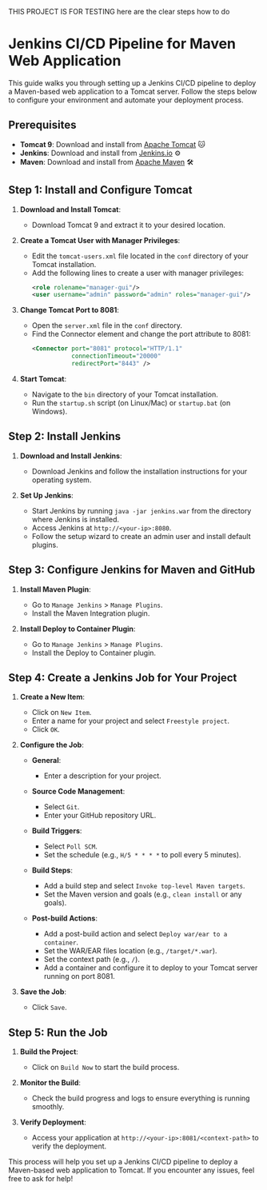 THIS PROJECT IS FOR TESTING
here are the clear steps how to do
# Jenkins CI/CD Pipeline for Maven Web Application

This guide walks you through setting up a Jenkins CI/CD pipeline to deploy a Maven-based web application to a Tomcat server. Follow the steps below to configure your environment and automate your deployment process.

## Prerequisites

- **Tomcat 9**: Download and install from [Apache Tomcat](https://tomcat.apache.org/download-90.cgi) 🐱
- **Jenkins**: Download and install from [Jenkins.io](https://www.jenkins.io/download/) ⚙️
- **Maven**: Download and install from [Apache Maven](https://maven.apache.org/download.cgi) 🛠️

## Step 1: Install and Configure Tomcat

1. **Download and Install Tomcat**:
   - Download Tomcat 9 and extract it to your desired location.

2. **Create a Tomcat User with Manager Privileges**:
   - Edit the `tomcat-users.xml` file located in the `conf` directory of your Tomcat installation.
   - Add the following lines to create a user with manager privileges:
     ```xml
     <role rolename="manager-gui"/>
     <user username="admin" password="admin" roles="manager-gui"/>
     ```

3. **Change Tomcat Port to 8081**:
   - Open the `server.xml` file in the `conf` directory.
   - Find the Connector element and change the port attribute to 8081:
     ```xml
     <Connector port="8081" protocol="HTTP/1.1"
                connectionTimeout="20000"
                redirectPort="8443" />
     ```

4. **Start Tomcat**:
   - Navigate to the `bin` directory of your Tomcat installation.
   - Run the `startup.sh` script (on Linux/Mac) or `startup.bat` (on Windows).

## Step 2: Install Jenkins

1. **Download and Install Jenkins**:
   - Download Jenkins and follow the installation instructions for your operating system.

2. **Set Up Jenkins**:
   - Start Jenkins by running `java -jar jenkins.war` from the directory where Jenkins is installed.
   - Access Jenkins at `http://<your-ip>:8080`.
   - Follow the setup wizard to create an admin user and install default plugins.

## Step 3: Configure Jenkins for Maven and GitHub

1. **Install Maven Plugin**:
   - Go to `Manage Jenkins` > `Manage Plugins`.
   - Install the Maven Integration plugin.

2. **Install Deploy to Container Plugin**:
   - Go to `Manage Jenkins` > `Manage Plugins`.
   - Install the Deploy to Container plugin.

## Step 4: Create a Jenkins Job for Your Project

1. **Create a New Item**:
   - Click on `New Item`.
   - Enter a name for your project and select `Freestyle project`.
   - Click `OK`.

2. **Configure the Job**:
   - **General**:
     - Enter a description for your project.
   
   - **Source Code Management**:
     - Select `Git`.
     - Enter your GitHub repository URL.

   - **Build Triggers**:
     - Select `Poll SCM`.
     - Set the schedule (e.g., `H/5 * * * *` to poll every 5 minutes).

   - **Build Steps**:
     - Add a build step and select `Invoke top-level Maven targets`.
     - Set the Maven version and goals (e.g., `clean install` or any goals).

   - **Post-build Actions**:
     - Add a post-build action and select `Deploy war/ear to a container`.
     - Set the WAR/EAR files location (e.g., `/target/*.war`).
     - Set the context path (e.g., `/`).
     - Add a container and configure it to deploy to your Tomcat server running on port 8081.

3. **Save the Job**:
   - Click `Save`.

## Step 5: Run the Job

1. **Build the Project**:
   - Click on `Build Now` to start the build process.

2. **Monitor the Build**:
   - Check the build progress and logs to ensure everything is running smoothly.

3. **Verify Deployment**:
   - Access your application at `http://<your-ip>:8081/<context-path>` to verify the deployment.

This process will help you set up a Jenkins CI/CD pipeline to deploy a Maven-based web application to Tomcat. If you encounter any issues, feel free to ask for help!
